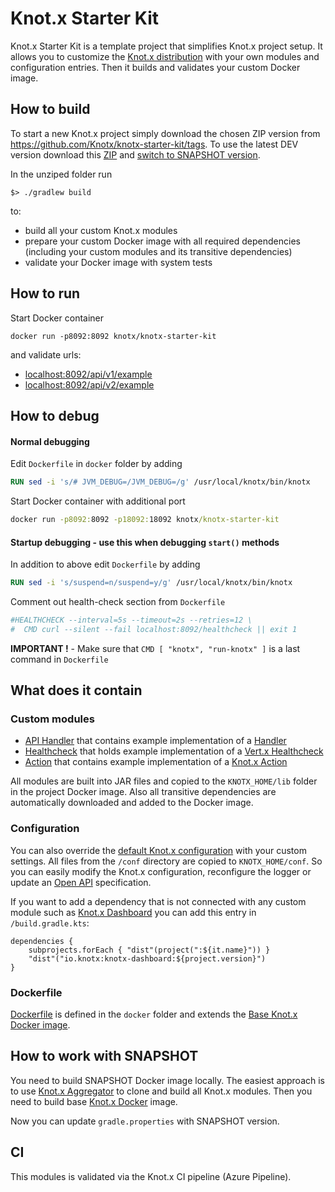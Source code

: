 # Knot.x Starter Kit
Knot.x Starter Kit is a template project that simplifies Knot.x project setup. It allows you to 
customize the [Knot.x distribution](https://github.com/Knotx/knotx-stack) with your own modules and
configuration entries. Then it builds and validates your custom Docker image. 


## How to build
To start a new Knot.x project simply download the chosen ZIP version from https://github.com/Knotx/knotx-starter-kit/tags.
To use the latest DEV version download this [ZIP](https://github.com/Knotx/knotx-starter-kit/archive/master.zip) and [switch to SNAPSHOT version](https://github.com/Knotx/knotx-starter-kit#how-to-work-with-snapshot).

In the unziped folder run
```
$> ./gradlew build
```

to:
- build all your custom Knot.x modules
- prepare your custom Docker image with all required dependencies (including your custom modules and 
its transitive dependencies)
- validate your Docker image with system tests

## How to run
Start Docker container
```
docker run -p8092:8092 knotx/knotx-starter-kit
```

and validate urls:
- [localhost:8092/api/v1/example](http://localhost:8092/api/v1/example)
- [localhost:8092/api/v2/example](http://localhost:8092/api/v2/example)

## How to debug

#### Normal debugging
Edit `Dockerfile` in `docker` folder by adding
```dockerfile
RUN sed -i 's/# JVM_DEBUG=/JVM_DEBUG=/g' /usr/local/knotx/bin/knotx
```
Start Docker container with additional port
```cmd
docker run -p8092:8092 -p18092:18092 knotx/knotx-starter-kit
```

#### Startup debugging - use this when debugging `start()` methods
In addition to above edit `Dockerfile` by adding
```dockerfile
RUN sed -i 's/suspend=n/suspend=y/g' /usr/local/knotx/bin/knotx
```

Comment out health-check section from `Dockerfile`
```dockerfile
#HEALTHCHECK --interval=5s --timeout=2s --retries=12 \
#  CMD curl --silent --fail localhost:8092/healthcheck || exit 1
```

**IMPORTANT !** - Make sure that `CMD [ "knotx", "run-knotx" ]` is a last command in `Dockerfile`

## What does it contain

### Custom modules

- [API Handler](https://github.com/Knotx/knotx-starter-kit/tree/master/modules/example-api) 
that contains example implementation of a [Handler](https://github.com/Knotx/knotx-server-http/tree/master/api#routing-handlers) 
- [Healthcheck](https://github.com/Knotx/knotx-starter-kit/tree/master/modules/health-check)
that holds example implementation of a [Vert.x Healthcheck](https://vertx.io/docs/vertx-health-check/java/)
- [Action](https://github.com/Knotx/knotx-starter-kit/tree/master/modules/example-action) that
contains example implementation of a [Knot.x Action](https://github.com/Knotx/knotx-fragments/tree/master/handler/api#action)


All modules are built into JAR files and copied to the `KNOTX_HOME/lib` folder in the project Docker image. 
Also all transitive dependencies are automatically downloaded and added to the Docker image.

### Configuration

You can also override the [default Knot.x configuration](https://github.com/Knotx/knotx-stack/tree/master/src/main/packaging/conf)
with your custom settings. All files from the `/conf` directory are copied to `KNOTX_HOME/conf`. So you
can easily modify the Knot.x configuration, reconfigure the logger or update an [Open API](https://github.com/OAI/OpenAPI-Specification) specification.

If you want to add a dependency that is not connected with any custom module such as 
[Knot.x Dashboard](https://github.com/Knotx/knotx-dashboard) you can add this entry in 
`/build.gradle.kts`:

```
dependencies {
    subprojects.forEach { "dist"(project(":${it.name}")) }
    "dist"("io.knotx:knotx-dashboard:${project.version}")
}
```

### Dockerfile

[Dockerfile](https://github.com/Knotx/knotx-starter-kit/blob/master/docker/Dockerfile) is defined 
in the `docker` folder and extends the [Base Knot.x Docker image](https://hub.docker.com/r/knotx/knotx).

##  How to work with SNAPSHOT

You need to build SNAPSHOT Docker image locally. The easiest approach is to use [Knot.x Aggregator](https://github.com/Knotx/knotx-aggregator)
to clone and build all Knot.x modules. Then you need to build base [Knot.x Docker](https://github.com/Knotx/knotx-docker) image.

Now you can update `gradle.properties` with SNAPSHOT version.

## CI
This modules is validated via the Knot.x CI pipeline (Azure Pipeline).
